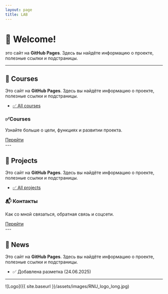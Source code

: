 ```yaml
---
layout: page
title: LAB
---
```


# 👋 Welcome!
это сайт на **GitHub Pages**. Здесь вы найдёте информацию о проекте, полезные ссылки и подстраницы.


---

## 📘 Courses
Это сайт на **GitHub Pages**. Здесь вы найдёте информацию о проекте, полезные ссылки и подстраницы.
- [✅ All courses](_courses/all-courses.md)
  
<div class="card">
  <h3>✅Courses</h3>
  <p>Узнайте больше о цели, функциях и развитии проекта.</p>
  <a href="index.html" class="button">Перейти</a>
</div>
---

## 📂 Projects
Это сайт на **GitHub Pages**. Здесь вы найдёте информацию о проекте, полезные ссылки и подстраницы.
- [✅ All projects](_courses/all-projects.md)
  
<div class="card">
  <h3>📬 Контакты</h3>
  <p>Как со мной связаться, обратная связь и соцсети.</p>
  <a href="index.html" class="button">Перейти</a>
  </div>
---

## 📌 News  <!-- last 3 news -->
Это сайт на **GitHub Pages**. Здесь вы найдёте информацию о проекте, полезные ссылки и подстраницы.
- ✅ Добавлена разметка (24.06.2025)
---
![Logo]({{ site.baseurl }}/assets/images/RNU_logo_long.jpg)
